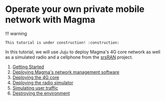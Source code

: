 # Operate your own private mobile network with Magma

!!! warning

    This tutorial is under construction! :construction:

In this tutorial, we will use Juju to deploy Magma's 4G core network as well as a simulated radio
and a cellphone from the [srsRAN](https://www.srslte.com/) project.

1. [Getting Started](01_getting_started.md)
2. [Deploying Magma's network management software](02_deploying_magma_nms.md)
3. [Deploying the 4G core](03_deploying_the_4g_core.md)
4. [Deploying the radio simulator](04_deploying_the_radio_simulator.md)
5. [Simulating user traffic](05_simulating_user_traffic.md)
6. [Destroying the environment](06_destroying_the_environment.md)
